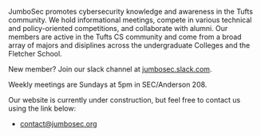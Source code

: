 JumboSec promotes cybersecurity knowledge and awareness in the Tufts community. We hold informational meetings, compete in various technical and policy-oriented competitions, and collaborate with alumni. Our members are active in the Tufts CS community and come from a broad array of majors and disiplines across the undergraduate Colleges and the Fletcher School.


New member? Join our slack channel at [jumbosec.slack.com](https://jumbosec.slack.com).

Weekly meetings are Sundays at 5pm in SEC/Anderson 208.


Our website is currently under construction, but feel free to contact us using the link below:

- [contact@jumbosec.org](mailto:contact@jumbosec.org)
